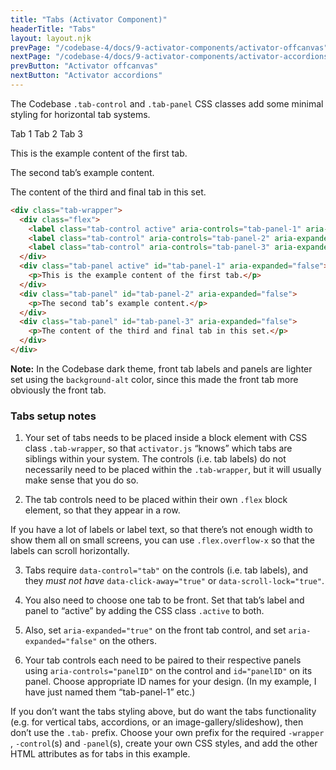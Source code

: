 ```yaml
---
title: "Tabs (Activator Component)"
headerTitle: "Tabs"
layout: layout.njk
prevPage: "/codebase-4/docs/9-activator-components/activator-offcanvas"
nextPage: "/codebase-4/docs/9-activator-components/activator-accordions"
prevButton: "Activator offcanvas"
nextButton: "Activator accordions"
---
```


The Codebase `.tab-control` and `.tab-panel` CSS classes add some minimal styling for horizontal tab systems.

<div class="tab-wrapper">
  <div class="flex">
    <label class="tab-control active" aria-controls="tab-panel-1" aria-expanded="true" data-control="tab">Tab 1</label>
    <label class="tab-control" aria-controls="tab-panel-2" aria-expanded="false" data-control="tab">Tab 2</label>
    <label class="tab-control" aria-controls="tab-panel-3" aria-expanded="false" data-control="tab">Tab 3</label>
  </div>
  <div class="tab-panel active" id="tab-panel-1" aria-expanded="false">
    <p>This is the example content of the first tab.</p>
  </div>
  <div class="tab-panel" id="tab-panel-2" aria-expanded="false">
    <p>The second tab’s example content.</p>
  </div>
  <div class="tab-panel" id="tab-panel-3" aria-expanded="false">
    <p>The content of the third and final tab in this set.</p>
  </div>
</div>

```html
<div class="tab-wrapper">
  <div class="flex">
    <label class="tab-control active" aria-controls="tab-panel-1" aria-expanded="true" data-control="tab">Tab 1</label>
    <label class="tab-control" aria-controls="tab-panel-2" aria-expanded="false" data-control="tab">Tab 2</label>
    <label class="tab-control" aria-controls="tab-panel-3" aria-expanded="false" data-control="tab">Tab 3</label>
  </div>
  <div class="tab-panel active" id="tab-panel-1" aria-expanded="false">
    <p>This is the example content of the first tab.</p>
  </div>
  <div class="tab-panel" id="tab-panel-2" aria-expanded="false">
    <p>The second tab’s example content.</p>
  </div>
  <div class="tab-panel" id="tab-panel-3" aria-expanded="false">
    <p>The content of the third and final tab in this set.</p>
  </div>
</div>
```

**Note:** In the Codebase dark theme, front tab labels and panels are lighter set using the `background-alt` color, since this made the front tab more obviously the front tab.

### Tabs setup notes

1. Your set of tabs needs to be placed inside a block element with CSS class `.tab-wrapper`, so that `activator.js` “knows” which tabs are siblings within your system. The controls (i.e. tab labels) do not necessarily need to be placed within the `.tab-wrapper`, but it will usually make sense that you do so.

2. The tab controls need to be placed within their own `.flex` block element, so that they appear in a row.

<p class="panel-responsive bl-heavy b-color-secondary bg-color-secondary-alt">If you have a lot of labels or label text, so that there’s not enough width to show them all on small screens, you can use <code>.flex.overflow-x</code> so that the labels can scroll horizontally.</p>

3. Tabs require `data-control="tab"` on the controls (i.e. tab labels), and they _must not have_ `data-click-away="true"` or `data-scroll-lock="true"`.

4. You also need to choose one tab to be front. Set that tab’s label and panel to “active” by adding the CSS class `.active` to both.

5. Also, set `aria-expanded="true"` on the front tab control, and set `aria-expanded="false"` on the others.

6. Your tab controls each need to be paired to their respective panels using `aria-controls="panelID"` on the control and `id="panelID"` on its panel. Choose appropriate ID names for your design. (In my example, I have just named them “tab-panel-1” etc.)

<p class="panel-responsive bl-heavy b-color-secondary bg-color-secondary-alt">If you don’t want the tabs styling above, but do want the tabs functionality (e.g. for vertical tabs, accordions, or an image-gallery/slideshow), then don’t use the <code>.tab-</code> prefix. Choose your own prefix for the required <code>-wrapper</code> , <code>-control</code>(s) and <code>-panel</code>(s), create your own CSS styles, and add the other HTML attributes as for tabs in this example.</p>